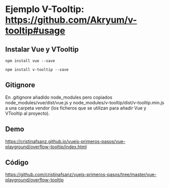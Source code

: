 # Ejemplo V-Tooltip: https://github.com/Akryum/v-tooltip#usage

## Instalar Vue y VTooltip

```
npm install vue --save

npm install v-tooltip --save

```

## Gitignore

En .gitignore añadido node_modules pero copiados node_modules/vue/dist/vue.js y node_modules/v-tooltip/dist/v-tooltip.min.js a una carpeta vendor (los ficheros que se utilizan para añadir Vue y VTooltip al proyecto).

## Demo

https://cristinafsanz.github.io/vuejs-primeros-pasos/vue-playground/overflow-tooltip/index.html

## Código

https://github.com/cristinafsanz/vuejs-primeros-pasos/tree/master/vue-playground/overflow-tooltip
